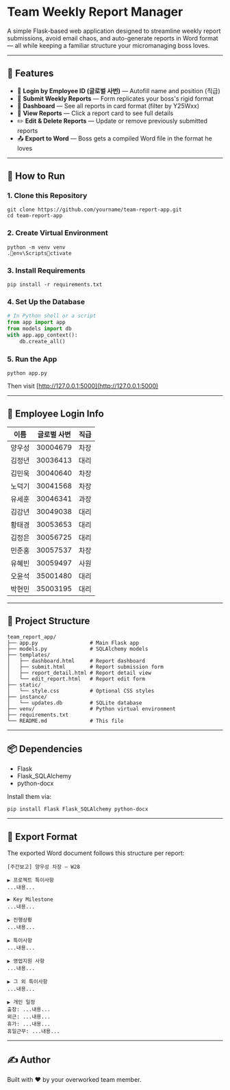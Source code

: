 # Team Weekly Report Manager

A simple Flask-based web application designed to streamline weekly report submissions, avoid email chaos, and auto-generate reports in Word format — all while keeping a familiar structure your micromanaging boss loves.

---

## 🧩 Features

- 🔐 **Login by Employee ID (글로벌 사번)** — Autofill name and position (직급)
- 📝 **Submit Weekly Reports** — Form replicates your boss's rigid format
- 📅 **Dashboard** — See all reports in card format (filter by Y25Wxx)
- 👀 **View Reports** — Click a report card to see full details
- ✏️ **Edit & Delete Reports** — Update or remove previously submitted reports
- 📤 **Export to Word** — Boss gets a compiled Word file in the format he loves

---

## 🚀 How to Run

### 1. Clone this Repository
```
git clone https://github.com/yourname/team-report-app.git
cd team-report-app
```

### 2. Create Virtual Environment
```
python -m venv venv
.env\Scriptsctivate
```

### 3. Install Requirements
```
pip install -r requirements.txt
```

### 4. Set Up the Database
```python
# In Python shell or a script
from app import app
from models import db
with app.app_context():
    db.create_all()
```

### 5. Run the App
```
python app.py
```

Then visit [http://127.0.0.1:5000](http://127.0.0.1:5000)

---

## 🧾 Employee Login Info

| 이름     | 글로벌 사번 | 직급 |
|----------|--------------|------|
| 양우성   | 30004679     | 차장 |
| 김정년   | 30036413     | 대리 |
| 김민욱   | 30040640     | 차장 |
| 노덕기   | 30041568     | 차장 |
| 유세훈   | 30046341     | 과장 |
| 김강년   | 30049038     | 대리 |
| 황태경   | 30053653     | 대리 |
| 김정은   | 30056725     | 대리 |
| 민준홍   | 30057537     | 차장 |
| 유혜빈   | 30059497     | 사원 |
| 오윤석   | 35001480     | 대리 |
| 박현민   | 35003195     | 대리 |

---

## 📁 Project Structure

```
team_report_app/
├── app.py                 # Main Flask app
├── models.py              # SQLAlchemy models
├── templates/
│   ├── dashboard.html     # Report dashboard
│   ├── submit.html        # Report submission form
│   ├── report_detail.html # Report detail view
│   └── edit_report.html   # Report edit form
├── static/
│   └── style.css          # Optional CSS styles
├── instance/
│   └── updates.db         # SQLite database
├── venv/                  # Python virtual environment
├── requirements.txt
└── README.md              # This file
```

---

## 📦 Dependencies

- Flask
- Flask_SQLAlchemy
- python-docx

Install them via:
```
pip install Flask Flask_SQLAlchemy python-docx
```

---

## 📄 Export Format

The exported Word document follows this structure per report:

```
[주간보고] 양우성 차장 – W28

▶ 프로젝트 특이사항
...내용...

▶ Key Milestone
...내용...

▶ 진행상황
...내용...

▶ 특이사항
...내용...

▶ 영업지원 사항
...내용...

▶ 그 외 특이사항
...내용...

▶ 개인 일정
출장: ...내용...
외근: ...내용...
휴가: ...내용...
휴일근무: ...내용...
```

---

## ✍️ Author

Built with ❤️ by your overworked team member.